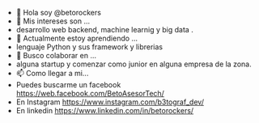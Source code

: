 - 👋 Hola soy @betorockers
- 👀 Mis intereses son ...
- desarrollo web backend, machine learnig y big data .
- 🌱 Actualmente estoy aprendiendo ...
- lenguaje Python y sus framework y librerias
- 💞️ Busco colaborar en ...
- alguna startup y comenzar como junior en alguna empresa de la zona.
- 📫 Como llegar a mi...
- Puedes buscarme un facebook https://web.facebook.com/BetoAsesorTech/
- En Instagram https://www.instagram.com/b3tograf_dev/
- En linkedin https://www.linkedin.com/in/betorockers/

<!---
betorockers/betorockers is a ✨ special ✨ repository because its `README.md` (this file) appears on your GitHub profile.
You can click the Preview link to take a look at your changes.
--->

